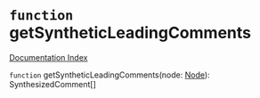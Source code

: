 # `function` getSyntheticLeadingComments

[Documentation Index](../README.md)

`function` getSyntheticLeadingComments(node: [Node](../private.interface.Node/README.md)): SynthesizedComment\[]